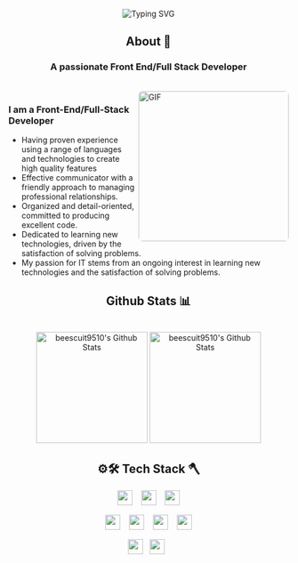 <div align="center">
 
![Typing SVG](https://readme-typing-svg.herokuapp.com?font=Architects+Daughter&size=45&height=80&width=700&center=true&vCenter=true&lines=Hey!+It's+Bee!;I'm+a+Front+End+Developer;I'm+a+Full+Stack+Developer)

</div>

<div align="center">
 
## About 🐝
</div>

<h3 align="center">A passionate Front End/Full Stack Developer</h3>
<!-- <h4 align="center">with proven experience using a range of languages and technologies to create high quality features</h2> -->

<br>

<img align="right" margin-top="20px" height="270px" alt="GIF" style="border-radius:7px" src="https://cdn.dribbble.com/users/1059583/screenshots/4171367/coding-freak.gif" />

### I am a Front-End/Full-Stack Developer
- Having proven experience using a range of languages and technologies to create high quality features
- Effective communicator with a friendly approach to managing professional relationships.
- Organized and detail-oriented, committed to producing excellent code.
- Dedicated to learning new technologies, driven by the satisfaction of solving problems.
- My passion for IT stems from an ongoing interest in learning new technologies and the satisfaction of solving problems.



<div align="center">

## Github Stats 📊

<br>

<div>
<img height="200rem" alt="beescuit9510's Github Stats" src="https://github-readme-streak-stats.herokuapp.com/?user=beescuit9510"/>
<img height="200rem"alt="beescuit9510's Github Stats" src="https://github-readme-stats.vercel.app/api/top-langs?username=beescuit9510&langs_count=10&show_icons=true&locale=en&layout=donut"/>
</div>
<!-- <img alt="beescuit9510's Github Stats" src="https://github-readme-stats.vercel.app/api?username=beescuit9510&show_icons=true&count_private=true"/> -->

## ⚙️🛠️ Tech Stack 🪓


<p>
 <img height="27rem" src="https://img.shields.io/badge/JavaScript-F7DF1E?style=flat&logo=JavaScript&logoColor=black"/>
 &nbsp;&nbsp;
 <img height="27rem"  src="https://img.shields.io/badge/TypeScript-3178C6?style=flat&logo=TypeScript&logoColor=white"/>
 &nbsp;&nbsp;
 <img height="27rem"  src="https://img.shields.io/badge/Java-blue?style=flat&logo=Java&logoColor=white"/>
</p>

<p>
 <img height="27rem"  src="https://img.shields.io/badge/React-white?style=flat&logo=React&logoColor=61DAFB"/>
 &nbsp;&nbsp;
 <img height="27rem"  src="https://img.shields.io/badge/HTML5-E34F26?style=flat&logo=html5&logoColor=white"/>
 &nbsp;&nbsp;
 <img height="27rem"  src="https://img.shields.io/badge/CSS3-1572B6?style=flat&logo=css3&logoColor=white"/>
 &nbsp;&nbsp;
 <img height="27rem"  src="https://img.shields.io/badge/TailwindCSS-white?style=flat&logo=Tailwind-CSS&logoColor"/>
<!--  <img height="27rem"  src="https://img.shields.io/badge/Redux-pink?style=flat&logo=Redux&logoColor=764ABC"/> -->
<!--  <img height="27rem"  src="https://img.shields.io/badge/Recoil-white?style=flat&logo=Recoil&logoColor"/> -->
<!--  <img height="27rem"  src="https://img.shields.io/badge/Next-white?style=flat&logo=nextdotjs&logoColor=black"/> -->
</p>
<p>
<!--  <img height="27rem"  src="https://img.shields.io/badge/Scss-green?style=flat&logo=Sass&logoColor=CC6699"/> -->
</p>

<p>
<img height="27rem"  src="https://img.shields.io/badge/Node.js-white?style=flat&logo=Node.js&logoColor=339933"/>&nbsp;&nbsp;
<!-- <img height="27rem"  src="https://img.shields.io/badge/SpringBoot-white?style=flat&logo=SpringBoot&logoColor"/>&nbsp;&nbsp; -->
<img height="27rem"  src="https://img.shields.io/badge/Git-white?style=flat&logo=Git&logoColor=F05032"/>&nbsp;&nbsp;
<!-- <img height="27rem"  src="https://img.shields.io/badge/MySQL-white?style=flat&logo=MySQL&logoColor=4479A1"/> -->
</p>

<p>
<!-- <img height="27rem"  src="https://img.shields.io/badge/Docker-white?style=flat&logo=Docker&logoColor"/>&nbsp;&nbsp; -->
<!-- <img height="27rem"  src="https://img.shields.io/badge/AWS-white?style=flat&logo=amazonaws&logoColor=339933"/> -->
</p>

<!-- 
- **LANGUAGES** :

![JavaScript](https://img.shields.io/badge/JavaScript-F7DF1E?style=for-the-badge&logo=javascript&logoColor=black)
![TypeScript](https://shields.io/badge/TypeScript-3178C6?logo=TypeScript&logoColor=FFF&style=for-the-badge)


- **SKILLS** :

![React](https://img.shields.io/badge/React-61DAFB?style=for-the-badge&logo=React&logoColor=black)
![Node.js](https://img.shields.io/badge/Node.js-339933?style=for-the-badge&logo=Node.js&logoColor=white)
![MySQL](https://img.shields.io/badge/MySQL-4479A1?style=for-the-badge&logo=MySQL&logoColor=white)
![Docker](https://img.shields.io/badge/Docker-2496ED?style=for-the-badge&logo=Docker&logoColor=white)
--!>

<!-- ![C#](https://img.shields.io/badge/c%23-%23239120.svg?style=for-the-badge&logo=c-sharp&logoColor=white)
![JAVA](https://img.shields.io/badge/java-007396?style=for-the-badge&logo=java&logoColor=white)
![Spring Boot](https://img.shields.io/badge/SpringBoot-6DB33F?style=for-the-badge&logo=SpringBoot&logoColor=white)
![C](https://img.shields.io/badge/C%20-%232370ED.svg?style=for-the-badge&logo=c&logoColor=white)
![Python](https://img.shields.io/badge/python-3670A0?style=for-the-badge&logo=python&logoColor=white)
![HTML5](https://img.shields.io/badge/html5-%23E34F26.svg?style=for-the-badge&logo=html5&logoColor=white)
![CSS3](https://img.shields.io/badge/css3-%231572B6.svg?style=for-the-badge&logo=css3&logoColor=white)
![JavaScript](https://img.shields.io/badge/javascript-%23323330.svg?style=for-the-badge&logo=javascript&logoColor=white)
![Shell Script](https://img.shields.io/badge/Python-3776AB?style=flat-square&logo=Python&logoColor=white) -->

<!-- - **Platforms**: -->
<!-- 
![Linux](https://img.shields.io/badge/Linux-FCC624?style=for-the-badge&logo=linux&logoColor=black)
![Windows](https://img.shields.io/badge/Windows-0078D6?style=for-the-badge&logo=windows&logoColor=white)
![Raspberry Pi](https://img.shields.io/badge/-RaspberryPi-C51A4A?style=for-the-badge&logo=Raspberry-Pi)
![Arduino](https://img.shields.io/badge/-Arduino-00979D?style=for-the-badge&logo=Arduino&logoColor=white)
 -->

</div>
